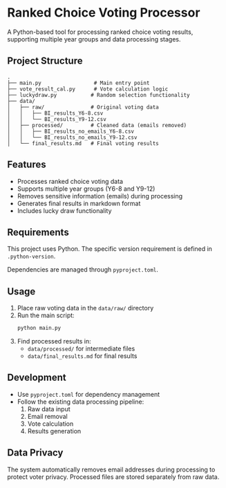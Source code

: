 # Ranked Choice Voting Processor

A Python-based tool for processing ranked choice voting results, supporting multiple year groups and data processing stages.

## Project Structure

```
.
├── main.py                 # Main entry point
├── vote_result_cal.py      # Vote calculation logic
├── luckydraw.py           # Random selection functionality
├── data/
│   ├── raw/               # Original voting data
│   │   ├── BI_results_Y6-8.csv
│   │   └── BI_results_Y9-12.csv
│   ├── processed/         # Cleaned data (emails removed)
│   │   ├── BI_results_no_emails_Y6-8.csv
│   │   └── BI_results_no_emails_Y9-12.csv
│   └── final_results.md   # Final voting results
```

## Features

- Processes ranked choice voting data
- Supports multiple year groups (Y6-8 and Y9-12)
- Removes sensitive information (emails) during processing
- Generates final results in markdown format
- Includes lucky draw functionality

## Requirements

This project uses Python. The specific version requirement is defined in `.python-version`.

Dependencies are managed through `pyproject.toml`.

## Usage

1. Place raw voting data in the `data/raw/` directory
2. Run the main script:
   ```bash
   python main.py
   ```
3. Find processed results in:
   - `data/processed/` for intermediate files
   - `data/final_results.md` for final results

## Development

- Use `pyproject.toml` for dependency management
- Follow the existing data processing pipeline:
  1. Raw data input
  2. Email removal
  3. Vote calculation
  4. Results generation

## Data Privacy

The system automatically removes email addresses during processing to protect voter privacy. Processed files are stored separately from raw data.
